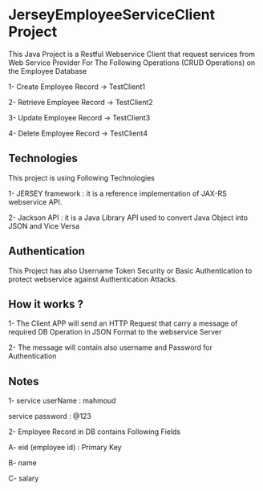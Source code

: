 # JerseyEmployeeServiceClient Project

This Java Project is a Restful Webservice Client that request services from Web Service Provider
For The Following Operations (CRUD Operations) on the Employee Database

1- Create Employee Record -> TestClient1

2- Retrieve Employee Record -> TestClient2

3- Update Employee Record -> TestClient3

4- Delete Employee Record -> TestClient4


## Technologies

This project is using Following Technologies

1- JERSEY framework : it is a reference implementation of JAX-RS webservice API.

2- Jackson API : it is a Java Library API used to convert Java Object into JSON and Vice Versa

## Authentication

This Project has also Username Token Security or Basic Authentication to protect webservice against Authentication Attacks.

## How it works ?

1- The Client APP will send an HTTP Request that carry a message of required DB Operation in JSON Format to the webservice Server

2- The message will contain also username and Password for Authentication


## Notes

1- service userName : mahmoud

service password : @123

2- Employee Record in DB contains Following Fields

A- eid (employee id) : Primary Key

B- name

C- salary
